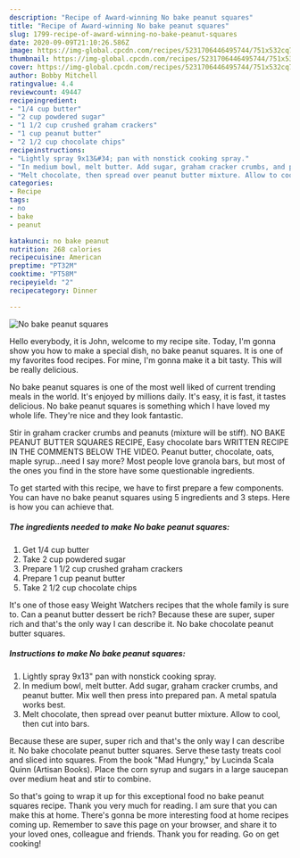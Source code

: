 ```yaml
---
description: "Recipe of Award-winning No bake peanut squares"
title: "Recipe of Award-winning No bake peanut squares"
slug: 1799-recipe-of-award-winning-no-bake-peanut-squares
date: 2020-09-09T21:10:26.586Z
image: https://img-global.cpcdn.com/recipes/5231706446495744/751x532cq70/no-bake-peanut-squares-recipe-main-photo.jpg
thumbnail: https://img-global.cpcdn.com/recipes/5231706446495744/751x532cq70/no-bake-peanut-squares-recipe-main-photo.jpg
cover: https://img-global.cpcdn.com/recipes/5231706446495744/751x532cq70/no-bake-peanut-squares-recipe-main-photo.jpg
author: Bobby Mitchell
ratingvalue: 4.4
reviewcount: 49447
recipeingredient:
- "1/4 cup butter"
- "2 cup powdered sugar"
- "1 1/2 cup crushed graham crackers"
- "1 cup peanut butter"
- "2 1/2 cup chocolate chips"
recipeinstructions:
- "Lightly spray 9x13&#34; pan with nonstick cooking spray."
- "In medium bowl, melt butter. Add sugar, graham cracker crumbs, and peanut butter. Mix well then press into prepared pan. A metal spatula works best."
- "Melt chocolate, then spread over peanut butter mixture. Allow to cool, then cut into bars."
categories:
- Recipe
tags:
- no
- bake
- peanut

katakunci: no bake peanut 
nutrition: 268 calories
recipecuisine: American
preptime: "PT32M"
cooktime: "PT58M"
recipeyield: "2"
recipecategory: Dinner

---
```



![No bake peanut squares](https://img-global.cpcdn.com/recipes/5231706446495744/751x532cq70/no-bake-peanut-squares-recipe-main-photo.jpg)

Hello everybody, it is John, welcome to my recipe site. Today, I'm gonna show you how to make a special dish, no bake peanut squares. It is one of my favorites food recipes. For mine, I'm gonna make it a bit tasty. This will be really delicious.

No bake peanut squares is one of the most well liked of current trending meals in the world. It's enjoyed by millions daily. It's easy, it is fast, it tastes delicious. No bake peanut squares is something which I have loved my whole life. They're nice and they look fantastic.

Stir in graham cracker crumbs and peanuts (mixture will be stiff). NO BAKE PEANUT BUTTER SQUARES RECIPE, Easy chocolate bars WRITTEN RECIPE IN THE COMMENTS BELOW THE VIDEO. Peanut butter, chocolate, oats, maple syrup…need I say more? Most people love granola bars, but most of the ones you find in the store have some questionable ingredients.


To get started with this recipe, we have to first prepare a few components. You can have no bake peanut squares using 5 ingredients and 3 steps. Here is how you can achieve that.

<!--inarticleads1-->

##### The ingredients needed to make No bake peanut squares:

1. Get 1/4 cup butter
1. Take 2 cup powdered sugar
1. Prepare 1 1/2 cup crushed graham crackers
1. Prepare 1 cup peanut butter
1. Take 2 1/2 cup chocolate chips


It&#39;s one of those easy Weight Watchers recipes that the whole family is sure to. Can a peanut butter dessert be rich? Because these are super, super rich and that&#39;s the only way I can describe it. No bake chocolate peanut butter squares. 

<!--inarticleads2-->

##### Instructions to make No bake peanut squares:

1. Lightly spray 9x13&#34; pan with nonstick cooking spray.
1. In medium bowl, melt butter. Add sugar, graham cracker crumbs, and peanut butter. Mix well then press into prepared pan. A metal spatula works best.
1. Melt chocolate, then spread over peanut butter mixture. Allow to cool, then cut into bars.


Because these are super, super rich and that&#39;s the only way I can describe it. No bake chocolate peanut butter squares. Serve these tasty treats cool and sliced into squares. From the book &#34;Mad Hungry,&#34; by Lucinda Scala Quinn (Artisan Books). Place the corn syrup and sugars in a large saucepan over medium heat and stir to combine. 

So that's going to wrap it up for this exceptional food no bake peanut squares recipe. Thank you very much for reading. I am sure that you can make this at home. There's gonna be more interesting food at home recipes coming up. Remember to save this page on your browser, and share it to your loved ones, colleague and friends. Thank you for reading. Go on get cooking!
